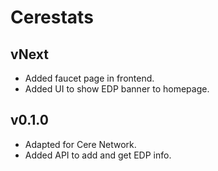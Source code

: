 # Cerestats

## vNext
- Added faucet page in frontend.
- Added UI to show EDP banner to homepage.

## v0.1.0
- Adapted for Cere Network.
- Added API to add and get EDP info.
